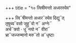 +++
title = "१० त्विषीमन्तो अध्वरस्येव"

+++
त्वि᳓षीमन्तो अध्वर᳓स्येव दिद्यु᳓त्  
तृषुच्य᳓वसो जुहु᳓वो न᳓ अग्नेः᳓  
अर्च᳓त्रयो · धु᳓नयो न᳓ वीरा᳓  
भ्रा᳓जज्जन्मानो मरु᳓तो अ᳓धृष्टाः